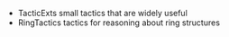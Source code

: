   * TacticExts small tactics that are widely useful
  * RingTactics tactics for reasoning about ring structures
